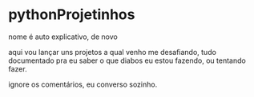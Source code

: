 # pythonProjetinhos
nome é auto explicativo, de novo

aqui vou lançar uns projetos a qual venho me desafiando, tudo documentado pra eu saber o que diabos eu estou fazendo, ou tentando fazer.

ignore os comentários, eu converso sozinho.
